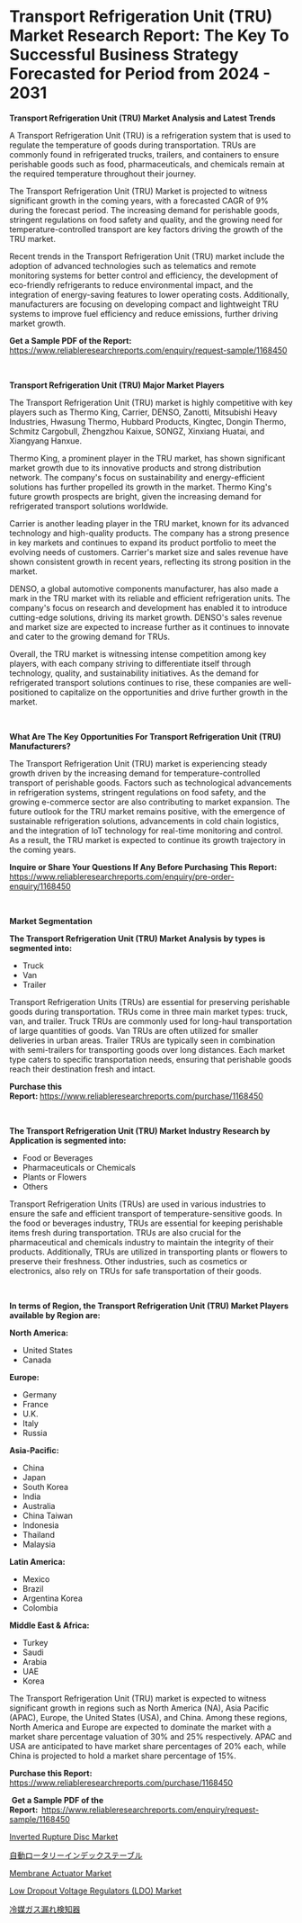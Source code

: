 <p><h1>Transport Refrigeration Unit (TRU) Market Research Report: The Key To Successful Business Strategy Forecasted for Period from 2024 - 2031</h1></p><p><strong>Transport Refrigeration Unit (TRU) Market Analysis and Latest Trends</strong></p>
<p><p>A Transport Refrigeration Unit (TRU) is a refrigeration system that is used to regulate the temperature of goods during transportation. TRUs are commonly found in refrigerated trucks, trailers, and containers to ensure perishable goods such as food, pharmaceuticals, and chemicals remain at the required temperature throughout their journey.</p><p>The Transport Refrigeration Unit (TRU) Market is projected to witness significant growth in the coming years, with a forecasted CAGR of 9% during the forecast period. The increasing demand for perishable goods, stringent regulations on food safety and quality, and the growing need for temperature-controlled transport are key factors driving the growth of the TRU market.</p><p>Recent trends in the Transport Refrigeration Unit (TRU) market include the adoption of advanced technologies such as telematics and remote monitoring systems for better control and efficiency, the development of eco-friendly refrigerants to reduce environmental impact, and the integration of energy-saving features to lower operating costs. Additionally, manufacturers are focusing on developing compact and lightweight TRU systems to improve fuel efficiency and reduce emissions, further driving market growth.</p></p>
<p><strong>Get a Sample PDF of the Report:&nbsp;</strong> <a href="https://www.reliableresearchreports.com/enquiry/request-sample/1168450">https://www.reliableresearchreports.com/enquiry/request-sample/1168450</a></p>
<p>&nbsp;</p>
<p><strong>Transport Refrigeration Unit (TRU) Major Market Players</strong></p>
<p><p>The Transport Refrigeration Unit (TRU) market is highly competitive with key players such as Thermo King, Carrier, DENSO, Zanotti, Mitsubishi Heavy Industries, Hwasung Thermo, Hubbard Products, Kingtec, Dongin Thermo, Schmitz Cargobull, Zhengzhou Kaixue, SONGZ, Xinxiang Huatai, and Xiangyang Hanxue.</p><p>Thermo King, a prominent player in the TRU market, has shown significant market growth due to its innovative products and strong distribution network. The company's focus on sustainability and energy-efficient solutions has further propelled its growth in the market. Thermo King's future growth prospects are bright, given the increasing demand for refrigerated transport solutions worldwide.</p><p>Carrier is another leading player in the TRU market, known for its advanced technology and high-quality products. The company has a strong presence in key markets and continues to expand its product portfolio to meet the evolving needs of customers. Carrier's market size and sales revenue have shown consistent growth in recent years, reflecting its strong position in the market.</p><p>DENSO, a global automotive components manufacturer, has also made a mark in the TRU market with its reliable and efficient refrigeration units. The company's focus on research and development has enabled it to introduce cutting-edge solutions, driving its market growth. DENSO's sales revenue and market size are expected to increase further as it continues to innovate and cater to the growing demand for TRUs.</p><p>Overall, the TRU market is witnessing intense competition among key players, with each company striving to differentiate itself through technology, quality, and sustainability initiatives. As the demand for refrigerated transport solutions continues to rise, these companies are well-positioned to capitalize on the opportunities and drive further growth in the market.</p></p>
<p>&nbsp;</p>
<p><strong>What Are The Key Opportunities For Transport Refrigeration Unit (TRU) Manufacturers?</strong></p>
<p><p>The Transport Refrigeration Unit (TRU) market is experiencing steady growth driven by the increasing demand for temperature-controlled transport of perishable goods. Factors such as technological advancements in refrigeration systems, stringent regulations on food safety, and the growing e-commerce sector are also contributing to market expansion. The future outlook for the TRU market remains positive, with the emergence of sustainable refrigeration solutions, advancements in cold chain logistics, and the integration of IoT technology for real-time monitoring and control. As a result, the TRU market is expected to continue its growth trajectory in the coming years.</p></p>
<p><strong>Inquire or Share Your Questions If Any Before Purchasing This Report:</strong> <a href="https://www.reliableresearchreports.com/enquiry/pre-order-enquiry/1168450">https://www.reliableresearchreports.com/enquiry/pre-order-enquiry/1168450</a></p>
<p>&nbsp;</p>
<p><strong>Market Segmentation</strong></p>
<p><strong>The Transport Refrigeration Unit (TRU) Market Analysis by types is segmented into:</strong></p>
<p><ul><li>Truck</li><li>Van</li><li>Trailer</li></ul></p>
<p><p>Transport Refrigeration Units (TRUs) are essential for preserving perishable goods during transportation. TRUs come in three main market types: truck, van, and trailer. Truck TRUs are commonly used for long-haul transportation of large quantities of goods. Van TRUs are often utilized for smaller deliveries in urban areas. Trailer TRUs are typically seen in combination with semi-trailers for transporting goods over long distances. Each market type caters to specific transportation needs, ensuring that perishable goods reach their destination fresh and intact.</p></p>
<p><strong>Purchase this Report:&nbsp;</strong><a href="https://www.reliableresearchreports.com/purchase/1168450">https://www.reliableresearchreports.com/purchase/1168450</a></p>
<p>&nbsp;</p>
<p><strong>The Transport Refrigeration Unit (TRU) Market Industry Research by Application is segmented into:</strong></p>
<p><ul><li>Food or Beverages</li><li>Pharmaceuticals or Chemicals</li><li>Plants or Flowers</li><li>Others</li></ul></p>
<p><p>Transport Refrigeration Units (TRUs) are used in various industries to ensure the safe and efficient transport of temperature-sensitive goods. In the food or beverages industry, TRUs are essential for keeping perishable items fresh during transportation. TRUs are also crucial for the pharmaceutical and chemicals industry to maintain the integrity of their products. Additionally, TRUs are utilized in transporting plants or flowers to preserve their freshness. Other industries, such as cosmetics or electronics, also rely on TRUs for safe transportation of their goods.</p></p>
<p>&nbsp;</p>
<p><strong>In terms of Region, the Transport Refrigeration Unit (TRU) Market Players available by Region are:</strong></p>
<p>
    <p> <strong> North America: </strong>
        <ul>
            <li>United States</li>
            <li>Canada</li>
        </ul>
        </p> 
    <p> <strong> Europe: </strong>
        <ul>
            <li>Germany</li>
            <li>France</li>
            <li>U.K.</li>
            <li>Italy</li>
            <li>Russia</li>
        </ul>
        </p> 
    <p> <strong> Asia-Pacific: </strong>
        <ul>
            <li>China</li>
            <li>Japan</li>
            <li>South Korea</li>
            <li>India</li>
            <li>Australia</li>
            <li>China Taiwan</li>
            <li>Indonesia</li>
            <li>Thailand</li>
            <li>Malaysia</li>
        </ul>
        </p> 
    <p> <strong> Latin America: </strong>
        <ul>
            <li>Mexico</li>
            <li>Brazil</li>
            <li>Argentina Korea</li>
            <li>Colombia</li>
        </ul>
        </p> 
    <p> <strong> Middle East & Africa: </strong>
        <ul>
            <li>Turkey</li>
            <li>Saudi</li>
            <li>Arabia</li>
            <li>UAE</li>
            <li>Korea</li>
        </ul>
    </p>
    </p>
<p><p>The Transport Refrigeration Unit (TRU) market is expected to witness significant growth in regions such as North America (NA), Asia Pacific (APAC), Europe, the United States (USA), and China. Among these regions, North America and Europe are expected to dominate the market with a market share percentage valuation of 30% and 25% respectively. APAC and USA are anticipated to have market share percentages of 20% each, while China is projected to hold a market share percentage of 15%.</p></p>
<p><strong>Purchase this Report: </strong><a href="https://www.reliableresearchreports.com/purchase/1168450">https://www.reliableresearchreports.com/purchase/1168450</a></p>
<p>&nbsp;<strong>Get a Sample PDF of the Report:&nbsp;&nbsp;</strong><a href="https://www.reliableresearchreports.com/enquiry/request-sample/1168450">https://www.reliableresearchreports.com/enquiry/request-sample/1168450</a></p>
<p><strong></strong></p>
<p><p><a href="https://picayune-night-cbd.notion.site/Inverted-Rupture-Disc-Market-Analysis-and-Market-Size-Global-Industry-Overview-Market-Segmentation-711bef67c3cc4c1bbce75384323e1f01">Inverted Rupture Disc Market</a></p><p><a href="https://medium.com/@the_orlando3017/%E8%87%AA%E5%8B%95%E3%83%AD%E3%83%BC%E3%82%BF%E3%83%AA%E3%83%BC%E3%82%A4%E3%83%B3%E3%83%87%E3%83%83%E3%82%AF%E3%82%B9%E3%83%86%E3%83%BC%E3%83%96%E3%83%AB%E5%B8%82%E5%A0%B4%E5%88%86%E6%9E%90-%E3%81%9D%E3%81%AEcagr-%E5%B8%82%E5%A0%B4%E3%82%BB%E3%82%B0%E3%83%A1%E3%83%B3%E3%83%86%E3%83%BC%E3%82%B7%E3%83%A7%E3%83%B3-%E3%81%8A%E3%82%88%E3%81%B3%E3%82%B0%E3%83%AD%E3%83%BC%E3%83%90%E3%83%AB%E7%94%A3%E6%A5%AD%E6%A6%82%E8%A6%81-761f1886239d">自動ロータリーインデックステーブル</a></p><p><a href="https://valiant-lunge-8fe.notion.site/Membrane-Actuator-Market-Size-Market-Trends-and-Growth-Outlook-forecasted-for-period-from-2024-to--dcedc19d9ce442cf9cb74179a839e4c5">Membrane Actuator Market</a></p><p><a href="https://view.publitas.com/reportprime-1/low-dropout-voltage-regulators-ldo-market-size-reflecting-a-forecast-till-2031-market-by-type-by-application-and-by-geography/">Low Dropout Voltage Regulators (LDO) Market</a></p><p><a href="https://medium.com/@yaren_68-91/%E5%86%B7%E5%AA%92%E3%82%AC%E3%82%B9%E6%BC%8F%E3%82%8C%E6%A4%9C%E7%9F%A5%E5%99%A8%E3%81%AE%E5%B8%82%E5%A0%B4%E5%8B%95%E5%90%91%E3%81%A8%E5%B8%82%E5%A0%B4%E5%88%86%E6%9E%90%E3%81%AF-2024%E5%B9%B4%E3%81%8B%E3%82%892031%E5%B9%B4%E3%81%BE%E3%81%A7%E3%81%AE%E6%9C%9F%E9%96%93%E3%81%AB%E4%BA%88%E6%B8%AC%E3%81%95%E3%82%8C%E3%81%A6%E3%81%84%E3%81%BE%E3%81%99-324e712cdfaa">冷媒ガス漏れ検知器</a></p></p>
